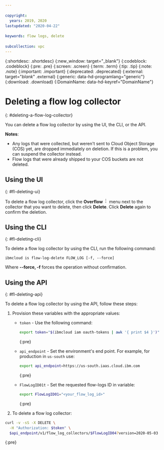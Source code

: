 ```yaml
---

copyright:
  years: 2019, 2020
lastupdated: "2020-04-22"

keywords: flow logs, delete

subcollection: vpc
---
```


{:shortdesc: .shortdesc}
{:new_window: target="_blank"}
{:codeblock: .codeblock}
{:pre: .pre}
{:screen: .screen}
{:term: .term}
{:tip: .tip}
{:note: .note}
{:important: .important}
{:deprecated: .deprecated}
{:external: target="_blank_" .external}
{:generic: data-hd-programlang="generic"}
{:download: .download}
{:DomainName: data-hd-keyref="DomainName"}

# Deleting a flow log collector
{: #deleting-a-flow-log-collector}

You can delete a flow log collector by using the UI, the CLI, or the API.

**Notes**:

* Any logs that were collected, but weren't sent to Cloud Object Storage (COS) yet, are dropped immediately on deletion. If this is a problem, you can suspend the collector instead.
* Flow logs that were already shipped to your COS buckets are not deleted.

## Using the UI
{: #fl-deleting-ui}

To delete a flow log collector, click the **Overflow** ![Overflow menu](images/overflow.png) menu next to the collector that you want to delete, then click **Delete**. Click **Delete** again to confirm the deletion.

## Using the CLI
{: #fl-deleting-cli}

To delete a flow log collector by using the CLI, run the following command:

```
ibmcloud is flow-log-delete FLOW_LOG [-f, --force]
```

Where **--force, -f** forces the operation without confirmation.

## Using the API
{: #fl-deleting-api}

To delete a flow log collector by using the API, follow these steps:

1. Provision these variables with the appropriate values:

   * `token` - Use the following command:

      ```sh
      export token="$(ibmcloud iam oauth-tokens | awk '{ print $4 }')"
      ```
      {:pre}

   * `api_endpoint` - Set the environment's end point. For example, for production in `us-south` use:

      ```sh
      export api_endpoint=https://us-south.iaas.cloud.ibm.com
      ```
      {:pre}

   * `FlowLogID01t` - Set the requested flow-logs ID in variable:

      ```sh
      export FlowLogID01="<your_flow_log_id>"
      ```
      {:pre}

2. To delete a flow log collector:

```sh
curl -v -sS -X DELETE \
  -H "Authorization: $token" \
  $api_endpoint/v1/flow_log_collectors/$FlowLogID04?version=2020-05-03 | jq
```
{:pre}
